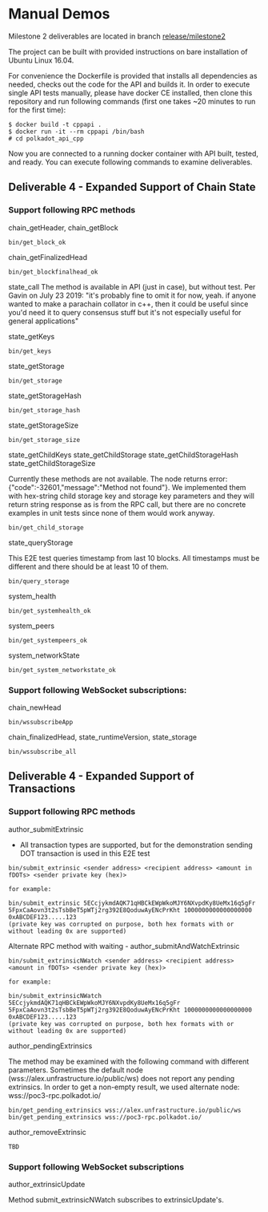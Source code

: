 # Manual Demos

Milestone 2 deliverables are located in branch [release/milestone2](https://github.com/usetech-llc/polkadot_api_cpp/tree/release/milestone2)

The project can be built with provided instructions on bare installation of Ubuntu Linux 16.04.

For convenience the Dockerfile is provided that installs all dependencies as needed, checks out the code for the API and builds it. In order to execute single API tests manually, please have docker CE installed, then clone this repository and run following commands (first one takes ~20 minutes to run for the first time):
```
$ docker build -t cppapi .
$ docker run -it --rm cppapi /bin/bash
# cd polkadot_api_cpp
```

Now you are connected to a running docker container with API built, tested, and ready. You can execute following commands to examine deliverables.

## Deliverable 4 - Expanded Support of Chain State

### Support following RPC methods

chain_getHeader, chain_getBlock
```
bin/get_block_ok
```

chain_getFinalizedHead
```
bin/get_blockfinalhead_ok
```

state_call
The method is available in API (just in case), but without test. Per Gavin on July 23 2019:
"it's probably fine to omit it for now, yeah.
if anyone wanted to make a parachain collator in c++, then it could be useful since you'd need it to query consensus stuff
but it's not especially useful for general applications"

state_getKeys
```
bin/get_keys
```

state_getStorage
```
bin/get_storage
```

state_getStorageHash
```
bin/get_storage_hash
```

state_getStorageSize
```
bin/get_storage_size
```

state_getChildKeys
state_getChildStorage
state_getChildStorageHash
state_getChildStorageSize

Currently these methods are not available. The node returns error: {"code":-32601,"message":"Method not found"}. We implemented them with hex-string child storage key and storage key parameters and they will return string response as is from the RPC call, but there are no concrete examples in unit tests since none of them would work anyway.
```
bin/get_child_storage
```

state_queryStorage

This E2E test queries timestamp from last 10 blocks. All timestamps must be different and there should be at least 10 of them.
```
bin/query_storage
```

system_health
```
bin/get_systemhealth_ok
```

system_peers
```
bin/get_systempeers_ok
```

system_networkState
```
bin/get_system_networkstate_ok
```

### Support following WebSocket subscriptions:

chain_newHead
```
bin/wssubscribeApp
```

chain_finalizedHead, state_runtimeVersion, state_storage
```
bin/wssubscribe_all
```

## Deliverable 4 - Expanded Support of Transactions

### Support following RPC methods

author_submitExtrinsic
- All transaction types are supported, but for the demonstration sending DOT transaction is used in this E2E test
```
bin/submit_extrinsic <sender address> <recipient address> <amount in fDOTs> <sender private key (hex)>

for example:

bin/submit_extrinsic 5ECcjykmdAQK71qHBCkEWpWkoMJY6NXvpdKy8UeMx16q5gFr 5FpxCaAovn3t2sTsbBeT5pWTj2rg392E8QoduwAyENcPrKht 1000000000000000000 0xABCDEF123.....123
(private key was corrupted on purpose, both hex formats with or without leading 0x are supported)
```

Alternate RPC method with waiting - author_submitAndWatchExtrinsic
```
bin/submit_extrinsicNWatch <sender address> <recipient address> <amount in fDOTs> <sender private key (hex)>

for example:

bin/submit_extrinsicNWatch 5ECcjykmdAQK71qHBCkEWpWkoMJY6NXvpdKy8UeMx16q5gFr 5FpxCaAovn3t2sTsbBeT5pWTj2rg392E8QoduwAyENcPrKht 1000000000000000000 0xABCDEF123.....123
(private key was corrupted on purpose, both hex formats with or without leading 0x are supported)
```

author_pendingExtrinsics

The method may be examined with the following command with different parameters. Sometimes the default node (wss://alex.unfrastructure.io/public/ws) does not report any pending extrinsics. In order to get a non-empty result, we used alternate node: wss://poc3-rpc.polkadot.io/
```
bin/get_pending_extrinsics wss://alex.unfrastructure.io/public/ws
bin/get_pending_extrinsics wss://poc3-rpc.polkadot.io/
```

author_removeExtrinsic
```
TBD
```

### Support following WebSocket subscriptions

author_extrinsicUpdate

Method submit_extrinsicNWatch subscribes to extrinsicUpdate's. 
